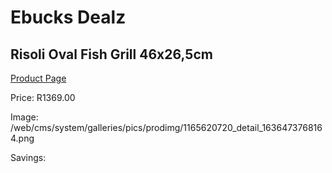 
# Ebucks Dealz
## Risoli Oval Fish Grill 46x26,5cm
[Product Page](https://www.ebucks.com/web/shop/productSelected.do?prodId=1165620720&catId=704983235)

Price: R1369.00

Image: /web/cms/system/galleries/pics/prodimg/1165620720_detail_1636473768164.png

Savings: 


	